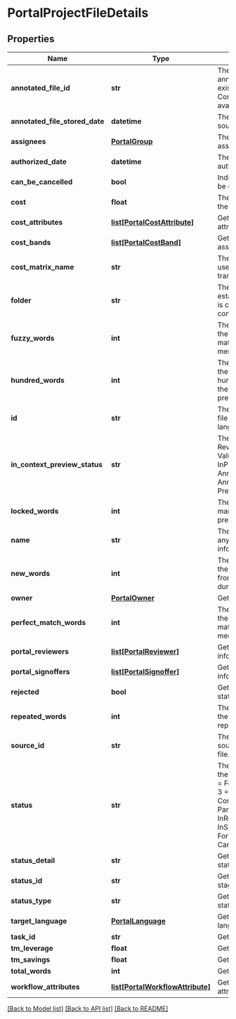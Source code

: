 # PortalProjectFileDetails

## Properties
Name | Type | Description | Notes
------------ | ------------- | ------------- | -------------
**annotated_file_id** | **str** | The unique identifier of the annotated source file if one exists. Used by the In-Context Review functionality if available. | [optional] 
**annotated_file_stored_date** | **datetime** | The date the annotated source file was stored. | [optional] 
**assignees** | [**PortalGroup**](PortalGroup.md) | The group of users currently assigned to work on the file. | [optional] 
**authorized_date** | **datetime** | The date the file was authorized. | [optional] 
**can_be_cancelled** | **bool** | Indicates whether the file can be cancelled. | [optional] 
**cost** | **float** | The total cost for translating the file. | [optional] 
**cost_attributes** | [**list[PortalCostAttribute]**](PortalCostAttribute.md) | Gets or sets the cost attributes. | [optional] 
**cost_bands** | [**list[PortalCostBand]**](PortalCostBand.md) | Gets or sets the cost bands associated with the file. | [optional] 
**cost_matrix_name** | **str** | The name of the cost model used to calculate the translation costs for the file. | [optional] 
**folder** | **str** | The relative path of the file established when the project is created from a zip file, a connector or an integration. | [optional] 
**fuzzy_words** | **int** | The total number of words for the file receiving a fuzzy match from the translation memory during preparation. | [optional] 
**hundred_words** | **int** | The total number of words for the file receiving a one hundred percent match from the translation memory during preparation. | [optional] 
**id** | **str** | The unique identifider of the file in the associated target language. | [optional] 
**in_context_preview_status** | **str** | The status of the In-Context Review feature for the file. Values can be NotRequired, InProgress, AnnotatedFileDownloadFailed, AnnotatedFileDownloaded, PreviewCompleted | [optional] 
**locked_words** | **int** | The total number of words marked as locked during preparation. | [optional] 
**name** | **str** | The name of the file, without any preceeding path information. | [optional] 
**new_words** | **int** | The total number of words for the file receiving no match from the translation memory during preparation. | [optional] 
**owner** | [**PortalOwner**](PortalOwner.md) | Gets or sets the owner | [optional] 
**perfect_match_words** | **int** | The total number of words for the file receiving a pefect match from the translation memory during preparation. | [optional] 
**portal_reviewers** | [**list[PortalReviewer]**](PortalReviewer.md) | Gets or sets the review information. | [optional] 
**portal_signoffers** | [**list[PortalSignoffer]**](PortalSignoffer.md) | Gets or sets the signoff information. | [optional] 
**rejected** | **bool** | Gets or sets the task reject status. | [optional] 
**repeated_words** | **int** | The total number of words for the file considered to be repeated during preparation. | [optional] 
**source_id** | **str** | The unique identifier of the source file associated with the file. | [optional] 
**status** | **str** | The status of the file within the workflow.0 &#x3D; Preparing, 1 &#x3D; ForApproval, 2 &#x3D; InProgress, 3 &#x3D; ForDownload, 4 &#x3D; Completed, 5 &#x3D; PartialDownload, 6 &#x3D; InReview, 7 &#x3D; Reviewed, 8 &#x3D; InSignOff, 9 &#x3D; SignedOff, 10 &#x3D; ForVendorSelection, 11 &#x3D; Cancelled, 12 &#x3D; New | [optional] 
**status_detail** | **str** | Gets or sets the workflow status detail. | [optional] 
**status_id** | **str** | Gets or sets the workflow stage status id. | [optional] 
**status_type** | **str** | Gets or sets the workflow status type. | [optional] 
**target_language** | [**PortalLanguage**](PortalLanguage.md) | Gets or sets the target language of the file. | [optional] 
**task_id** | **str** | Gets or sets the identifier. | [optional] 
**tm_leverage** | **float** | Gets or sets the tm leverage. | [optional] 
**tm_savings** | **float** | Gets or sets the tm savings. | [optional] 
**total_words** | **int** | Gets the total words. | [optional] 
**workflow_attributes** | [**list[PortalWorkflowAttribute]**](PortalWorkflowAttribute.md) | Gets or sets the workflow attributes. | [optional] 

[[Back to Model list]](../README.md#documentation-for-models) [[Back to API list]](../README.md#documentation-for-api-endpoints) [[Back to README]](../README.md)


